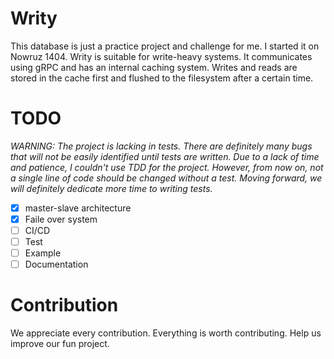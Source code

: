 # Writy

This database is just a practice project and challenge for me. I started it on Nowruz 1404.
Writy is suitable for write-heavy systems. It communicates using gRPC and has an internal
caching system. Writes and reads are stored in the cache first and flushed to the filesystem after a certain time.

# TODO
*WARNING: The project is lacking in tests. There are definitely many bugs that will not be easily identified
until tests are written. Due to a lack of time and patience, I couldn't use TDD for the project.
However, from now on, not a single line of code should be changed without a test.
Moving forward, we will definitely dedicate more time to writing tests.*

- [x] master-slave architecture
- [x] Faile over system
- [ ] CI/CD
- [ ] Test
- [ ] Example
- [ ] Documentation

# Contribution
We appreciate every contribution. Everything is worth contributing.
Help us improve our fun project.

